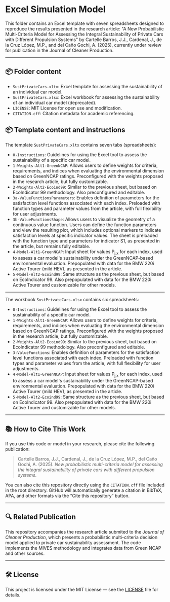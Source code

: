 # Excel Simulation Model

This folder contains an Excel template with seven spreadsheets designed to reproduce the results presented in the research article: "A New Probabilistic Multi-Criteria Model for Assessing the Integral Sustainability of Private Cars with Different Propulsion Systems" by Cartelle Barros, J.J., Cardenal, J., de la Cruz López, M.P., and del Caño Gochi, A. (2025), currently under review for publication in the Journal of Cleaner Production.

---
## 📦 Folder content

- `SustPrivateCars.xltx`: Excel template for assessing the sustainability of an individual car model.
- `SustPrivateCars.xlsx`: Excel workbook for assessing the sustainability of an individual car model (deprecated).
- `LICENSE`: MIT License for open use and modification.
- `CITATION.cff`: Citation metadata for academic referencing.

## 📦 Template content and instructions

The template `SustPrivateCars.xltx` contains seven tabs (spreadsheets):
- `0-Instructions`: Guidelines for using the Excel tool to assess the sustainability of a specific car model.
- `1-Weights-Alt1-GreenNCAP`: Allows users to define weights for criteria, requirements, and indices when evaluating the environmental dimension based on GreenNCAP ratings. Preconfigured with the weights proposed in the research article, but fully customizable.
- `2-Weights-Alt2-Ecoind99`: Similar to the previous sheet, but based on EcoIndicator 99 methodology. Also preconfigured and editable.
- `3a-ValueFunctionsParameters`: Enables definition of parameters for the satisfaction level functions associated with each index. Preloaded with function types and parameter values from the article, with full flexibility for user adjustments.
- `3b-ValueFunctionsShape`: Allows users to visualize the geometry of a continuous value function. Users can define the function parameters and view the resulting plot, which includes optional markers to indicate satisfaction levels at specific indicator values. The sheet is preloaded with the function type and parameters for indicator S1, as presented in the article, but remains fully editable.
- `4-Model-Alt1-GreenNCAP`: Input sheet for values P<sub>j,x</sub> for each index, used to assess a car model's sustainability under the GreenNCAP-based environmental evaluation. Prepopulated with data for the BMW 220i Active Tourer (mild HEV), as presented in the article.
- `5-Model-Alt2-Ecoind99`: Same structure as the previous sheet, but based on EcoIndicator 99. Also prepopulated with data for the BMW 220i Active Tourer and customizable for other models.

---

The workbook `SustPrivateCars.xlsx` contains six spreadsheets:
- `0-Instructions`: Guidelines for using the Excel tool to assess the sustainability of a specific car model.
- `1-Weights-Alt1-GreenNCAP`: Allows users to define weights for criteria, requirements, and indices when evaluating the environmental dimension based on GreenNCAP ratings. Preconfigured with the weights proposed in the research article, but fully customizable.
- `2-Weights-Alt2-Ecoind99`: Similar to the previous sheet, but based on EcoIndicator 99 methodology. Also preconfigured and editable.
- `3-ValueFunctions`: Enables definition of parameters for the satisfaction level functions associated with each index. Preloaded with function types and parameter values from the article, with full flexibility for user adjustments.
- `4-Model-Alt1-GreenNCAP`: Input sheet for values P<sub>j,x</sub> for each index, used to assess a car model's sustainability under the GreenNCAP-based environmental evaluation. Prepopulated with data for the BMW 220i Active Tourer (mild HEV), as presented in the article.
- `5-Model-Alt2-Ecoind99`: Same structure as the previous sheet, but based on EcoIndicator 99. Also prepopulated with data for the BMW 220i Active Tourer and customizable for other models.

---

## 📚 How to Cite This Work

If you use this code or model in your research, please cite the following publication:

> Cartelle Barros, J.J., Cardenal, J., de la Cruz López, M.P., del Caño Gochi, A. (2025). *New probabilistic multi-criteria model for assessing the integral sustainability of private cars with different propulsion systems*.

You can also cite this repository directly using the `CITATION.cff` file included in the root directory. GitHub will automatically generate a citation in BibTeX, APA, and other formats via the “Cite this repository” button.

---

## 🔍 Related Publication

This repository accompanies the research article submited to the *Journal of Cleaner Production*, which presents a probabilistic multi-criteria decision model applied to private car sustainability assessment. The code implements the MIVES methodology and integrates data from Green NCAP and other sources.

---

## 🛠 License

This project is licensed under the MIT License — see the [LICENSE](https://github.com/jescarcar/SustainabilityAssessment/blob/main/LICENSE) file for details.
